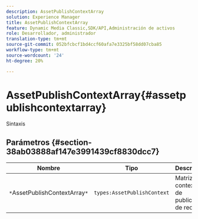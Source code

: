 ```yaml
---
description: AssetPublishContextArray
solution: Experience Manager
title: AssetPublishContextArray
feature: Dynamic Media Classic,SDK/API,Administración de activos
role: Desarrollador, administrador
translation-type: tm+mt
source-git-commit: 052bfcbcf1bd4ccf60afa7e3325bf58dd07cba85
workflow-type: tm+mt
source-wordcount: '24'
ht-degree: 20%

---
```



# AssetPublishContextArray{#assetpublishcontextarray}

Sintaxis

## Parámetros {#section-38ab03888af147e3991439cf8830dcc7}

| Nombre | Tipo | Descripción |
|---|---|---|
| `*`AssetPublishContextArray`*` | `types:AssetPublishContext` | Matriz de contextos de publicación de recursos. |

